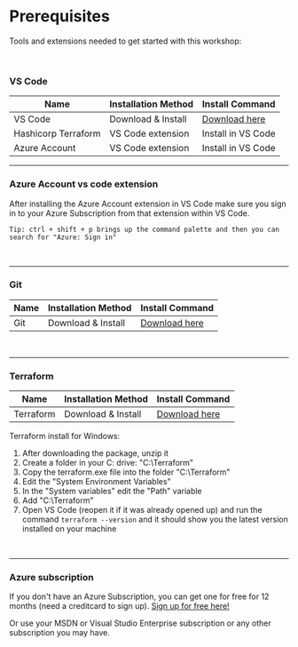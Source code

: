# Prerequisites

Tools and extensions needed to get started with this workshop:

</br>

### **VS Code**
| Name                                    | Installation Method    | Install Command                                    |
| ----------------------------------------| -----------------------| ---------------------------------------------------|
| VS Code                                 | Download & Install     | [Download here](https://code.visualstudio.com/)    |
| Hashicorp Terraform                     | VS Code extension      | Install in VS Code                                 |
| Azure Account                           | VS Code extension      | Install in VS Code                                 |

---

### Azure Account vs code extension

After installing the Azure Account extension in VS Code make sure you sign in to your Azure Subscription from that extension within VS Code.

```
Tip: ctrl + shift + p brings up the command palette and then you can search for "Azure: Sign in"
```

</br>

---


### **Git**

| Name                      | Installation Method    | Install Command                                              |
| ------------------------  | ---------------------- | -----------------------------------------------------------  |
| Git                       | Download & Install     | [Download here](https://git-scm.com/downloads)     |

</br>

---

### **Terraform**

| Name                      | Installation Method    | Install Command                                              |
| ------------------------  | ---------------------- | -----------------------------------------------------------  |
| Terraform                 | Download & Install     | [Download here](https://www.terraform.io/downloads.html)     |

Terraform install for Windows:

1. After downloading the package, unzip it
2. Create a folder in your C: drive: "C:\Terraform"
3. Copy the terraform.exe file into the folder "C:\Terraform"
4. Edit the "System Environment Variables"
5. In the "System variables" edit the "Path" variable
6. Add "C:\Terraform" 
7. Open VS Code (reopen it if it was already opened up) and run the command ``terraform --version`` and it should show you the latest version installed on your machine

</br>

---

### **Azure subscription**

If you don't have an Azure Subscription, you can get one for free for 12 months (need a creditcard to sign up). [Sign up for free here!](https://azure.microsoft.com/en-us/free/)

Or use your MSDN or Visual Studio Enterprise subscription or any other subscription you may have.